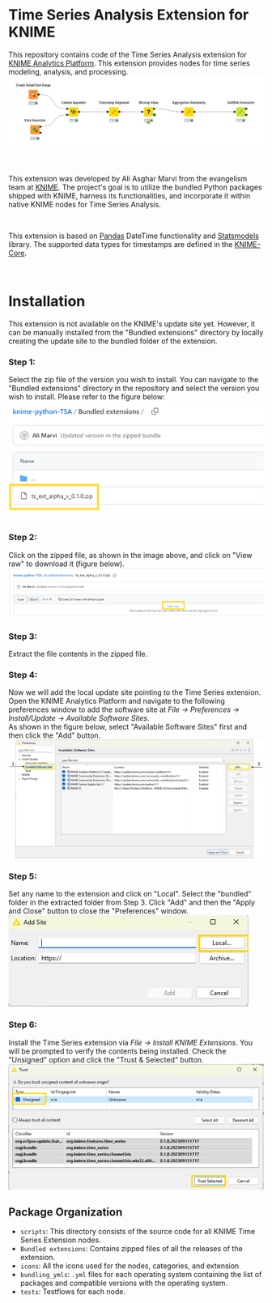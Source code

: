 # Time Series Analysis Extension for KNIME

This repository contains code of the Time Series Analysis extension for [KNIME Analytics Platform](https://www.knime.com/knime-analytics-platform "KNIME"). This extension provides nodes for time series modeling, analysis, and processing.
<br>
![](imgs/6.png)

<br>

This extension was developed by Ali Asghar Marvi from the evangelism team at [KNIME](https://www.knime.com/ "KNIME"). The project's goal is to utilize the bundled Python packages shipped with KNIME, harness its functionalities, and incorporate it within native KNIME nodes for Time Series Analysis. 

<br>

This extension is based on [Pandas](https://pandas.pydata.org/ "Pandas") DateTime functionality and [Statsmodels](https://www.statsmodels.org/stable/index.html "Statsmodels") library. The supported data types for timestamps are defined in the [KNIME-Core](https://github.com/knime/knime-core/tree/master/org.knime.core/src/eclipse/org/knime/core/data/date "KNIME Date Types").

<br>

# Installation

This extension is not available on the KNIME's update site yet. However, it can be manually installed from the "Bundled extensions" directory by locally creating the update site to the bundled folder of the extension.
<br>

### Step 1:
Select the zip file of the version you wish to install. You can navigate to the "Bundled extensions" directory in the repository and select the version you wish to install. Please refer to the figure below:
<br>
![](imgs/1.png)

### Step 2:
Click on the zipped file, as shown in the image above, and click on "View raw" to download it (figure below). 
<br>
![](imgs/2.png)

### Step 3:
Extract the file contents in the zipped file. 

### Step 4:
Now we will add the local update site pointing to the Time Series extension. Open the KNIME Analytics Platform and navigate to the following preferences window to add the software site at <i>File → Preferences → Install/Update → Available Software Sites</i>. 
<br>
As shown in the figure below, select "Available Software Sites" first and then click the "Add" button.
<br>
![](imgs/3.png)

### Step 5:
Set any name to the extension and click on "Local". Select the "bundled" folder in the extracted folder from Step 3. Click "Add" and then the "Apply and Close" button to close the "Preferences" window.
<br>
![](imgs/4.png)

### Step 6:
Install the Time Series extension via <i>File → Install KNIME Extensions</i>. You will be prompted to verify the contents being installed. Check the "Unsigned" option and click the "Trust & Selected" button. 
<br>
![](imgs/5.png)


## Package Organization


* `scripts`: This directory consists of the source code for all KNIME Time Series Extension nodes.
* `Bundled extensions`: Contains zipped files of all the releases of the extension.
* `icons`: All the icons used for the nodes, categories, and extension
* `bundling_ymls`: `.yml` files for each operating system containing the list of packages and compatible versions with the operating system.
* `tests`: Testflows for each node.
